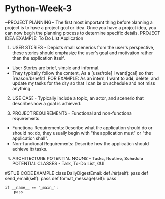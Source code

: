 # Python-Week-3
~PROJECT PLANNING~
The first most important thing before planning a project is to have a project goal or idea.
Once you have a project idea, you can now begin the planning process to determine specific details. 
PROJECT IDEA EXAMPLE: To Do List Application

1. USER STORIES - Depicts small scenerios from the user's perspective, these stories should emphasize the user's goal and motivation rather than the application itself.
- User Stories are brief, simple and informal.
- They typically follow the content, As a [user/role] I want[goal] so that [reason/benefit].
FOR EXAMPLE: As an intern, I want to add, delete, and update my tasks for the day so that I can be on schedule and not miss anything.

2. USE CASE - Typically include a topic, an actor, and scenerio that describes how a goal is achieved.

3. PROJECT REQUIREMENTS - Functional and non-functional requirements
- Functional Requirements: Describe what the application should do or should not do, they usually begin with "the application must" or "the application shall".
- Non-functional Requirements: Describe how the application should achieve its tasks.
  
4. ARCHITECTURE
   POTENTIAL NOUNS - Tasks, Routine, Schedule
   POTENTIAL CLASSES - Task, To-Do List, GUI


#STUB CODE EXAMPLE
class DailyDigestEmail:
    def _init_(self):
        pass
    def send_email(self):
        pass
    def format_message(self):
        pass

    if __name__ == '_main_':
        pass


   

    
